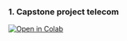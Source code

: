 

### 1. Capstone project telecom 

[![Open in Colab](https://colab.research.google.com/assets/colab-badge.svg)](https://colab.research.google.com/github/surajdwivedi0307/Churnprediction/blob/main/01-Sup-Learning-Capstone-Tree-Methods-SOLNs.ipynb)
